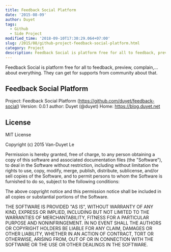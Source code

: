 ```yaml
---
title: Feedback Social Platform
date: '2015-08-09'
author: Duyet
tags:
  - Github
  - Side Project
modified_time: '2018-09-10T17:30:29.064+07:00'
slug: /2015/08/github-project-feedback-social-platform.html
category: Project
description: Feedback Social is platform free for all to feedback, preview, complain,... about everything. They can get for supports from community about that.
---
```


Feedback Social is platform free for all to feedback, preview, complain,... about everything. They can get for supports from community about that.

## Feedback Social Platform

Project: Feedback Social Platform (https://github.com/duyet/feedback-social)
Version: 0.0.1
author: Duyet (@duyet)
Home: https://blog.duyet.net

## License

MIT License

Copyright (c) 2015 Van-Duyet Le

Permission is hereby granted, free of charge, to any person obtaining a copy of this software and associated documentation files (the "Software"), to deal in the Software without restriction, including without limitation the rights to use, copy, modify, merge, publish, distribute, sublicense, and/or sell copies of the Software, and to permit persons to whom the Software is furnished to do so, subject to the following conditions:

The above copyright notice and this permission notice shall be included in all copies or substantial portions of the Software.

THE SOFTWARE IS PROVIDED "AS IS", WITHOUT WARRANTY OF ANY KIND, EXPRESS OR IMPLIED, INCLUDING BUT NOT LIMITED TO THE WARRANTIES OF MERCHANTABILITY, FITNESS FOR A PARTICULAR PURPOSE AND NONINFRINGEMENT. IN NO EVENT SHALL THE AUTHORS OR COPYRIGHT HOLDERS BE LIABLE FOR ANY CLAIM, DAMAGES OR OTHER LIABILITY, WHETHER IN AN ACTION OF CONTRACT, TORT OR OTHERWISE, ARISING FROM, OUT OF OR IN CONNECTION WITH THE SOFTWARE OR THE USE OR OTHER DEALINGS IN THE SOFTWARE.
